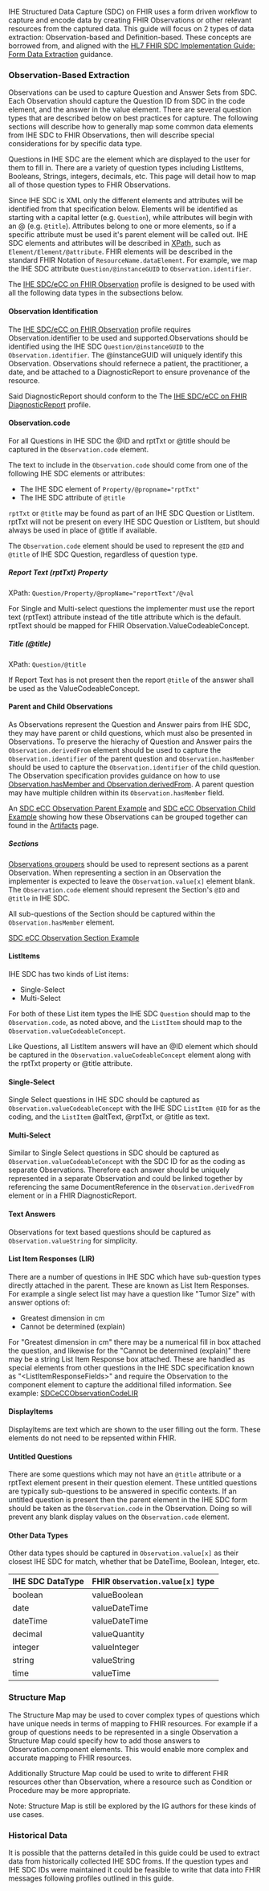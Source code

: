 <!--## Data Extraction-->

IHE Structured Data Capture (SDC) on FHIR uses a form driven workflow to capture and encode data by creating FHIR Observations or other relevant resources from the captured data. This guide will focus on 2 types of data extraction: Observation-based and Definition-based. These concepts are borrowed from, and aligned with the [HL7 FHIR SDC Implementation Guide: Form Data Extraction](https://hl7.org/fhir/uv/sdc/extraction.html) guidance.

### Observation-Based Extraction

Observations can be used to capture Question and Answer Sets from SDC. Each Observation should capture the Question ID from SDC in the code element, and the answer in the value element. There are several question types that are described below on best practices for capture. The following sections will describe how to generally map some common data elements from IHE SDC to FHIR Observations, then will describe special considerations for by specific data type.

Questions in IHE SDC are the element which are displayed to the user for them to fill in. There are a variety of question types including ListItems, Booleans, Strings, integers, decimals, etc. This page will detail how to map all of those question types to FHIR Observations.

Since IHE SDC is XML only the different elements and attributes will be identified from that specification below. Elements will be identified as starting with a capital letter (e.g. `Question`), while attributes will begin with an @ (e.g. `@title`). Attributes belong to one or more elements, so if a specific attribute must be used it's parent element will be called out. IHE SDC elements and attributes will be described in [XPath](https://www.w3.org/TR/1999/REC-xpath-19991116/), such as `Element/Element/@attribute`. FHIR elements will be described in the standard FHIR Notation of `ResourceName.dataElement`. For example, we map the IHE SDC attribute `Question/@instanceGUID` to `Observation.identifier`.

The [IHE SDC/eCC on FHIR Observation](StructureDefinition-ihe-sdc-ecc-Observation.html) profile is designed to be used with all the following data types in the subsections below.

#### Observation Identification

The [IHE SDC/eCC on FHIR Observation](StructureDefinition-ihe-sdc-ecc-Observation.html) profile requires Observation.identifier to be used and supported.Observations should be identified using the IHE SDC `Question/@instanceGUID` to the `Observation.identifier`. The @instanceGUID will uniquely identify this Observation. Observations should refernece a patient, the practitioner, a date, and be attached to a DiagnosticReport to ensure provenance of the resource.

Said DiagnosticReport should conform to the The [IHE SDC/eCC on FHIR DiagnosticReport](StructureDefinition-ihe-sdc-ecc-DiagnosticReport.html) profile.

#### Observation.code

For all Questions in IHE SDC the @ID and rptTxt or @title should be captured in the `Observation.code` element.

The text to include in the `Observation.code` should come from one of the following IHE SDC elements or attributes:

* The IHE SDC element of `Property/@propname="rptTxt"`
* The IHE SDC attribute of `@title`
<!--*  The IHE SDC attribute of `@altTxt`-->

`rptTxt` or `@title` may be found as part of an IHE SDC Question or ListItem. rptTxt will not be present on every IHE SDC Question or ListItem, but should always be used in place of @title if available.

The `Observation.code` element should be used to represent the `@ID` and `@title` of IHE SDC Question, regardless of question type.

##### Report Text (rptTxt) Property

XPath: `Question/Property/@propName="reportText"/@val`

For Single and Multi-select questions the implementer must use the report text (rptText) attribute instead of the title attribute which is the default. rptText should be mapped for FHIR Observation.ValueCodeableConcept.

##### Title (@title)

XPath: `Question/@title`

If Report Text has is not present then the report `@title` of the answer shall be used as the ValueCodeableConcept.

#### Parent and Child Observations

As Observations represent the Question and Answer pairs from IHE SDC, they may have parent or child questions, which must also be presented in Observations. To preserve the hierachy of Question and Answer pairs the `Observation.derivedFrom` element should be used to capture the `Observation.identifier` of the parent question and `Observation.hasMember` should be used to capture the `Observation.identifier` of the child question. The Observation specification provides guidance on how to use [Observation.hasMember and Observation.derivedFrom](https://www.hl7.org/fhir/observation.html#gr-other). A parent question may have multiple children within its `Observation.hasMember` field. 

<!--Will there ever be a child with multiple parents? Should be impossible-->

An [SDC eCC Observation Parent Example](Observation-SDCeCCObservationParent.html) and [SDC eCC Observation Child Example](Observation-SDCeCCObservationChild.html) showing how these Observations can be grouped together can found in the [Artifacts](artifacts.html) page.

##### Sections

[Observations groupers](https://www.hl7.org/fhir/observation.html#obsgrouping) should be used to represent sections as a parent Observation. When representing a section in an Observation the implementer is expected to leave the `Observation.value[x]` element blank. The `Observation.code` element should represent the Section's `@ID` and `@title` in IHE SDC.

All sub-questions of the Section should be captured within the `Observation.hasMember` element.

[SDC eCC Observation Section Example](Observation-SDCeCCObservationSection.html)

#### ListItems

IHE SDC has two kinds of List items:

* Single-Select
* Multi-Select

For both of these List item types the IHE SDC `Question` should map to the `Observation.code`, as noted above, and the `ListItem` should map to the `Observation.valueCodeableConcept`.

Like Questions, all ListItem answers will have an @ID element which should be captured in the `Observation.valueCodeableConcept` element along with the rptTxt property or @title attribute.

<!--
##### Alt Text (altText)

XPath: `Question/@altText`

altText should only be used if the report text property and title attribute are not present. altText should be mapped for FHIR Observation.ValueCodeableConcept.
-->

#### Single-Select

Single Select questions in IHE SDC should be captured as `Observation.valueCodeableConcept` with the IHE SDC `ListItem @ID` for as the coding, and the `ListItem` @altText, @rptTxt, or @title as text.

#### Multi-Select

Similar to Single Select questions in SDC should be captured as `Observation.valueCodeableConcept` with the SDC ID for as the coding as separate Observations. Therefore each answer should be uniquely represented in a separate Observation and could be linked together by referencing the same DocumentReference in the `Observation.derivedFrom` element or in a FHIR DiagnosticReport.

#### Text Answers

Observations for text based questions should be captured as `Observation.valueString` for simplicity.

#### List Item Responses (LIR)

There are a number of questions in IHE SDC which have sub-question types directly attached in the parent. These are known as List Item Responses. For example a single select list may have a question like "Tumor Size" with answer options of:

* Greatest dimension in cm
* Cannot be determined (explain)

For "Greatest dimension in cm" there may be a numerical fill in box attached the question, and likewise for the "Cannot be determined (explain)" there may be a string List Item Response box attached. These are handled as special elements from other questions in the IHE SDC specification known as "\<ListItemResponseFields\>" and require the Observation to the component element to capture the additional filled information. See example: [SDCeCCObservationCodeLIR](Observation-SDCeCCObservationCodeLIR.html)

#### DisplayItems

DisplayItems are text which are shown to the user filling out the form. These elements do not need to be repsented within FHIR.

#### Untitled Questions

There are some questions which may not have an `@title` attribute or a rptText element present in their question element. These untitled questions are typically sub-questions to be answered in specific contexts. If an untitled question is present then the parent element in the IHE SDC form should be taken as the `Observation.code` in the Observation. Doing so will prevent any blank display values on the `Observation.code` element.

#### Other Data Types

Other data types should be captured in `Observation.value[x]` as their closest IHE SDC for match, whether that be DateTime, Boolean, Integer, etc.

| IHE SDC DataType            | FHIR `Observation.value[x]` type |
| --------------------------- | --------------------------- |
| boolean                     | valueBoolean                |
| date                        | valueDateTime               |
| dateTime                    | valueDateTime               |
| decimal                     | valueQuantity               |
| integer                     | valueInteger                |
| string                      | valueString                 |
| time                        | valueTime                   |

<!--
## Definition-Based Extraction
Definition-based extraction may be used to to write to specific FHIR Resources rather than a
-->

### Structure Map

The Structure Map may be used to cover complex types of questions which have unique needs in terms of mapping to FHIR resources. For example if a group of questions needs to be represented in a single Observation a Structure Map could specify how to add those answers to Observation.component elements. This would enable more complex and accurate mapping to FHIR resources.

Additionally Structure Map could be used to write to different FHIR resources other than Observation, where a resource such as Condition or Procedure may be more appropriate.

Note: Structure Map is still be explored by the IG authors for these kinds of use cases.

### Historical Data

It is possible that the patterns detailed in this guide could be used to extract data from historically collected IHE SDC froms. If the question types and IHE SDC IDs were maintained it could be feasible to write that data into FHIR messages following profiles outlined in this guide.

<!-- #### Data Storage Considerations
Mapping can be accomplished in order to promote robust data models that allow for advanced data analytics and shareable data models. There are a number of intersections for SDC and data models such as OHDSI. For example SDC and OHDSI both have a heavy reliance on identifiers. -->